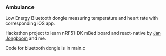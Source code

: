 ### Ambulance

Low Energy Bluetooth dongle measuring temperature and heart rate with corresponding iOS app.

Hackathon project to learn nRF51-DK mBed board and react-native by [Jan Jongboom](http://janjongboom.com/) and me.

Code for bluetooth dongle is in main.c
